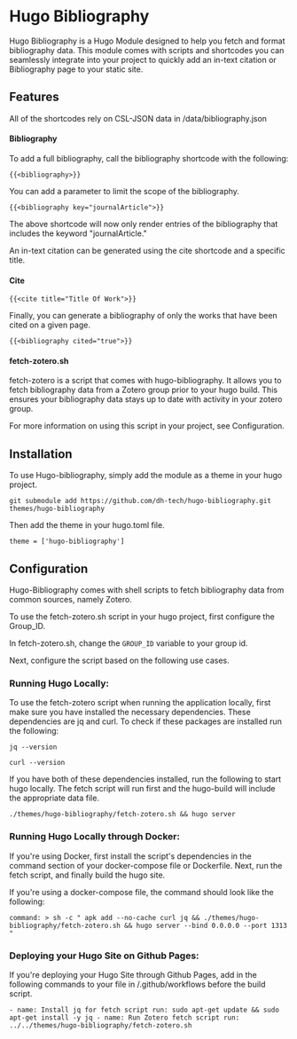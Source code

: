 # Hugo Bibliography

Hugo Bibliography is a Hugo Module designed to help you fetch and format bibliography data. This module comes with scripts and shortcodes you can seamlessly integrate into your project to quickly add an in-text citation or Bibliography page to your static site. 

## Features

All of the shortcodes rely on CSL-JSON data in /data/bibliography.json

#### Bibliography

To add a full bibliography, call the bibliography shortcode with the following:

`{{<bibliography>}}`

You can add a parameter to limit the scope of the bibliography.

`{{<bibliography key="journalArticle">}}`

The above shortcode will now only render entries of the bibliography that includes the keyword "journalArticle."

An in-text citation can be generated using the cite shortcode and a specific title.

#### Cite

`{{<cite title="Title Of Work">}}`

Finally, you can generate a bibliography of only the works that have been cited on a given page.

`{{<bibliography cited="true">}}`

#### fetch-zotero.sh

fetch-zotero is a script that comes with hugo-bibliography. It allows you to fetch bibliography data from a Zotero group prior to your hugo build. This ensures your bibliography data stays up to date with activity in your zotero group.

For more information on using this script in your project, see Configuration.

## Installation

To use Hugo-bibliography, simply add the module as a theme in your hugo project.

`git submodule add https://github.com/dh-tech/hugo-bibliography.git themes/hugo-bibliography`

Then add the theme in your hugo.toml file.

`theme = ['hugo-bibliography']`

## Configuration

Hugo-Bibliography comes with shell scripts to fetch bibliography data from common sources, namely Zotero. 

To use the fetch-zotero.sh script in your hugo project, first configure the Group_ID.

In fetch-zotero.sh, change the `GROUP_ID` variable to your group id.

Next, configure the script based on the following use cases.

### Running Hugo Locally:

To use the fetch-zotero script when running the application locally, first make sure you have installed the necessary dependencies. These dependencies are jq and curl. To check if these packages are installed run the following:

`jq --version`

`curl --version`

If you have both of these dependencies installed, run the following to start hugo locally. The fetch script will run first and the hugo-build will include the appropriate data file.

`./themes/hugo-bibliography/fetch-zotero.sh && hugo server`

### Running Hugo Locally through Docker:

If you're using Docker, first install the script's dependencies in the command section of your docker-compose file or Dockerfile. Next, run the fetch script, and finally build the hugo site.

If you're using a docker-compose file, the command should look like the following:

`command: >
      sh -c "
        apk add --no-cache curl jq &&
        ./themes/hugo-bibliography/fetch-zotero.sh &&
        hugo server --bind 0.0.0.0 --port 1313
      "
`
### Deploying your Hugo Site on Github Pages:

If you're deploying your Hugo Site through Github Pages, add in the following commands to your file in /.github/workflows before the build script.

`- name: Install jq for fetch script
        run: sudo apt-get update && sudo apt-get install -y jq
      - name: Run Zotero fetch script
        run: ../../themes/hugo-bibliography/fetch-zotero.sh
`